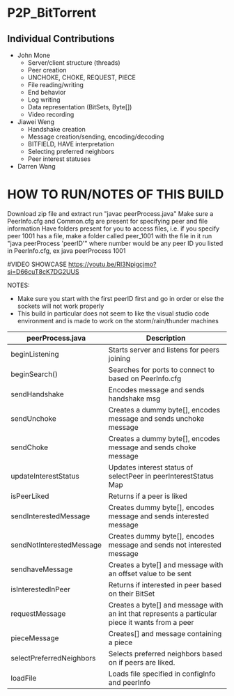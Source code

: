 # P2P_BitTorrent
## Individual Contributions
* John Mone
  * Server/client structure (threads)
  * Peer creation
  * UNCHOKE, CHOKE, REQUEST, PIECE
  * File reading/writing
  * End behavior
  * Log writing
  * Data representation (BitSets, Byte[])
  * Video recording
* Jiawei Weng
  * Handshake creation
  * Message creation/sending, encoding/decoding
  * BITFIELD, HAVE interpretation
  *  Selecting preferred neighbors
  *  Peer interest statuses
* Darren Wang

# HOW TO RUN/NOTES OF THIS BUILD
Download zip file and extract
run "javac peerProcess.java"
Make sure a PeerInfo.cfg and Common.cfg are present for specifying peer and file information
Have folders present for you to access files, i.e. if you specify peer 1001 has a file, make a folder called peer_1001 with the file in it
run "java peerProcess 'peerID'" where number would be any peer ID you listed in PeerInfo.cfg, ex java peerProcess 1001

#VIDEO SHOWCASE
https://youtu.be/RI3Npigcjmo?si=D66cuT8cK7DG2UUS

NOTES:
 * Make sure you start with the first peerID first and go in order or else the sockets will not work properly
 * This build in particular does not seem to like the visual studio code environment and is made to work on the storm/rain/thunder machines

| peerProcess.java            | Description                                       
|---------------------|---------------------------------------------------|
| beginListening          | Starts server and listens for peers joining             | 
| beginSearch() | Searches for ports to connect to based on PeerInfo.cfg |
| sendHandshake | Encodes message and sends handshake msg|
| sendUnchoke | Creates a dummy byte[], encodes message and sends unchoke message | 
| sendChoke | Creates a dummy byte[], encodes message and sends choke message | 
| updateInterestStatus         | Updates interest status of selectPeer in peerInterestStatus Map           | 
| isPeerLiked           | Returns if a peer is liked               | 
| sendInterestedMessage          | Creates dummy byte[], encodes message and sends interested message    |
| sendNotInterestedMessage          |Creates dummy byte[], encodes message and sends not interested message         | 
| sendhaveMessage          | Creates a byte[] and message with an offset value to be sent          |
| isInterestedInPeer                | Returns if interested in peer based on their BitSet                       |
| requestMessage          | Creates a byte[] and message with an int that represents a particular piece it wants from a peer        |
| pieceMessage     | Creates[] and message containing a piece        |
| selectPreferredNeighbors      |Selects preferred neighbors based on if peers are liked. | 
| loadFile     | Loads file specified in configInfo and peerInfo         |




